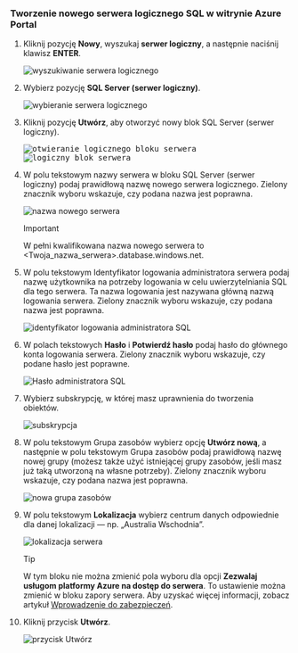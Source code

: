 ### <a name="create-a-new-logical-sql-server-in-the-azure-portal"></a>Tworzenie nowego serwera logicznego SQL w witrynie Azure Portal

1. Kliknij pozycję **Nowy**, wyszukaj **serwer logiczny**, a następnie naciśnij klawisz **ENTER**.

    ![wyszukiwanie serwera logicznego](./media/sql-data-warehouse-create-logical-server/search-logical-server.png)
2. Wybierz pozycję **SQL Server (serwer logiczny)**. 

    ![wybieranie serwera logicznego](./media/sql-data-warehouse-create-logical-server/select-logical-server.png)
  
3. Kliknij pozycję **Utwórz**, aby otworzyć nowy blok SQL Server (serwer logiczny).

   <kbd> ![otwieranie logicznego bloku serwera](./media/sql-data-warehouse-create-logical-server/open-logical-server-blade.png) </kbd>
    <kbd>![logiczny blok serwera](./media/sql-data-warehouse-create-logical-server/logical-server-blade.png) </kbd>
  
3. W polu tekstowym nazwy serwera w bloku SQL Server (serwer logiczny) podaj prawidłową nazwę nowego serwera logicznego. Zielony znacznik wyboru wskazuje, czy podana nazwa jest poprawna.
    
    ![nazwa nowego serwera](./media/sql-data-warehouse-create-logical-server/new-name-logical-server.png)

    > [!IMPORTANT]
    > W pełni kwalifikowana nazwa nowego serwera to <Twoja_nazwa_serwera>.database.windows.net.
    >
    
4. W polu tekstowym Identyfikator logowania administratora serwera podaj nazwę użytkownika na potrzeby logowania w celu uwierzytelniania SQL dla tego serwera. Ta nazwa logowania jest nazywana główną nazwą logowania serwera. Zielony znacznik wyboru wskazuje, czy podana nazwa jest poprawna.
    
    ![identyfikator logowania administratora SQL](./media/sql-data-warehouse-create-logical-server/sql-admin-login.png)
5. W polach tekstowych **Hasło** i **Potwierdź hasło** podaj hasło do głównego konta logowania serwera. Zielony znacznik wyboru wskazuje, czy podane hasło jest poprawne.
    
    ![Hasło administratora SQL](./media/sql-data-warehouse-create-logical-server/sql-admin-password.png)
6. Wybierz subskrypcję, w której masz uprawnienia do tworzenia obiektów.

    ![subskrypcja](./media/sql-data-warehouse-create-logical-server/subscription.png)
7. W polu tekstowym Grupa zasobów wybierz opcję **Utwórz nową**, a następnie w polu tekstowym Grupa zasobów podaj prawidłową nazwę nowej grupy (możesz także użyć istniejącej grupy zasobów, jeśli masz już taką utworzoną na własne potrzeby). Zielony znacznik wyboru wskazuje, czy podana nazwa jest poprawna.

    ![nowa grupa zasobów](./media/sql-data-warehouse-create-logical-server/new-resource-group.png)

8. W polu tekstowym **Lokalizacja** wybierz centrum danych odpowiednie dla danej lokalizacji — np. „Australia Wschodnia”.
    
    ![lokalizacja serwera](./media/sql-data-warehouse-create-logical-server/server-location.png)
    
    > [!TIP]
    > W tym bloku nie można zmienić pola wyboru dla opcji **Zezwalaj usługom platformy Azure na dostęp do serwera**. To ustawienie można zmienić w bloku zapory serwera. Aby uzyskać więcej informacji, zobacz artykuł [Wprowadzenie do zabezpieczeń](../articles/sql-database/sql-database-manage-servers-portal.md).
    >
    
9. Kliknij przycisk **Utwórz**.

    ![przycisk Utwórz](./media/sql-data-warehouse-create-logical-server/create.png)

